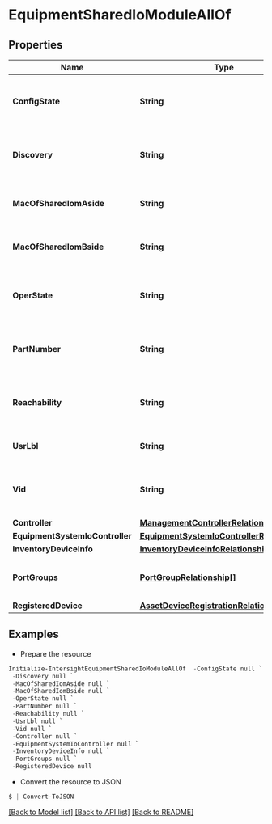 # EquipmentSharedIoModuleAllOf
## Properties

Name | Type | Description | Notes
------------ | ------------- | ------------- | -------------
**ConfigState** | **String** | This field identifies the configuration state for this SIOM Unit. | [optional] [readonly] 
**Discovery** | **String** | This field identifies the discovery state of SIOM. | [optional] [readonly] 
**MacOfSharedIomAside** | **String** | This field identifies the MAC of IOM-A side. | [optional] [readonly] 
**MacOfSharedIomBside** | **String** | This field identifies the MAC of IOM-B side. | [optional] [readonly] 
**OperState** | **String** | This field identifies the SIOM operational state. | [optional] [readonly] 
**PartNumber** | **String** | This field identifies the Part Number for this SIOM Unit. | [optional] [readonly] 
**Reachability** | **String** | This field identifies the reachability to FI-A and B side. | [optional] [readonly] 
**UsrLbl** | **String** | User label configured for the SIOM. | [optional] [readonly] 
**Vid** | **String** | This field identifies the vendor id for this SIOM Unit. | [optional] [readonly] 
**Controller** | [**ManagementControllerRelationship**](ManagementControllerRelationship.md) |  | [optional] 
**EquipmentSystemIoController** | [**EquipmentSystemIoControllerRelationship**](EquipmentSystemIoControllerRelationship.md) |  | [optional] 
**InventoryDeviceInfo** | [**InventoryDeviceInfoRelationship**](InventoryDeviceInfoRelationship.md) |  | [optional] 
**PortGroups** | [**PortGroupRelationship[]**](PortGroupRelationship.md) | An array of relationships to portGroup resources. | [optional] [readonly] 
**RegisteredDevice** | [**AssetDeviceRegistrationRelationship**](AssetDeviceRegistrationRelationship.md) |  | [optional] 

## Examples

- Prepare the resource
```powershell
Initialize-IntersightEquipmentSharedIoModuleAllOf  -ConfigState null `
 -Discovery null `
 -MacOfSharedIomAside null `
 -MacOfSharedIomBside null `
 -OperState null `
 -PartNumber null `
 -Reachability null `
 -UsrLbl null `
 -Vid null `
 -Controller null `
 -EquipmentSystemIoController null `
 -InventoryDeviceInfo null `
 -PortGroups null `
 -RegisteredDevice null
```

- Convert the resource to JSON
```powershell
$ | Convert-ToJSON
```

[[Back to Model list]](../README.md#documentation-for-models) [[Back to API list]](../README.md#documentation-for-api-endpoints) [[Back to README]](../README.md)

